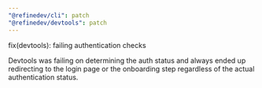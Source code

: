 ```yaml
---
"@refinedev/cli": patch
"@refinedev/devtools": patch
---
```


fix(devtools): failing authentication checks

Devtools was failing on determining the auth status and always ended up redirecting to the login page or the onboarding step regardless of the actual authentication status.
